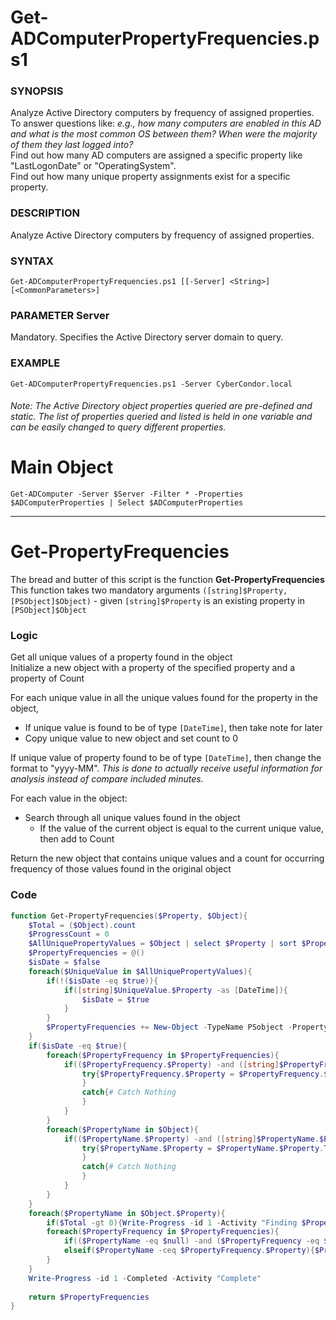 # Get-ADComputerPropertyFrequencies.ps1
### SYNOPSIS
Analyze Active Directory computers by frequency of assigned properties.<br>
To answer questions like: *e.g., how many computers are enabled in this AD and what is the most common OS between them? When were the majority of them they last logged into?*<br>
Find out how many AD computers are assigned a specific property like "LastLogonDate" or "OperatingSystem".<br>
Find out how many unique property assignments exist for a specific property.<br>
### DESCRIPTION
Analyze Active Directory computers by frequency of assigned properties.
### SYNTAX
```Get-ADComputerPropertyFrequencies.ps1 [[-Server] <String>] [<CommonParameters>]```
### PARAMETER Server
Mandatory. Specifies the Active Directory server domain to query.
### EXAMPLE
 ```Get-ADComputerPropertyFrequencies.ps1 -Server CyberCondor.local```
 
###### Note: The Active Directory object properties queried are pre-defined and static. The list of properties queried and listed is held in one variable and can be easily changed to query different properties.

# Main Object
```Get-ADComputer -Server $Server -Filter * -Properties $ADComputerProperties | Select $ADComputerProperties```

---
# **Get-PropertyFrequencies**
The bread and butter of this script is the function **Get-PropertyFrequencies**<br>
This function takes two mandatory arguments ```([string]$Property, [PSObject]$Object)``` - given ```[string]$Property``` is an existing property in ```[PSObject]$Object```

### Logic
Get all unique values of a property found in the object<br>
Initialize a new object with a property of the specified property and a property of Count

For each unique value in all the unique values found for the property in the object,
- If unique value is found to be of type ```[DateTime]```, then take note for later
- Copy unique value to new object and set count to 0

If unique value of property found to be of type ```[DateTime]```, then change the format to "yyyy-MM". *This is done to actually receive useful information for analysis instead of compare included minutes.*

For each value in the object:
- Search through all unique values found in the object
	- If the value of the current object is equal to the current unique value, then add to Count

Return the new object that contains unique values and a count for occurring frequency of those values found in the original object

### Code

```PowerShell
function Get-PropertyFrequencies($Property, $Object){
    $Total = ($Object).count
    $ProgressCount = 0
    $AllUniquePropertyValues = $Object | select $Property | sort $Property | unique -AsString # Get All Uniques
    $PropertyFrequencies = @()                                                                # Init empty Object
    $isDate = $false                                                                                                                                                          
    foreach($UniqueValue in $AllUniquePropertyValues){
        if(!($isDate -eq $true)){
            if([string]$UniqueValue.$Property -as [DateTime]){
                $isDate = $true
            }
        }
        $PropertyFrequencies += New-Object -TypeName PSobject -Property @{$Property=$($UniqueValue.$Property);Count=0} # Copy Uniques to Object Array and Init Count as 0
    }
    if($isDate -eq $true){
        foreach($PropertyFrequency in $PropertyFrequencies){
            if(($PropertyFrequency.$Property) -and ([string]$PropertyFrequency.$Property -as [DateTime])){
                try{$PropertyFrequency.$Property = $PropertyFrequency.$Property.ToString("yyyy-MM")
                }
                catch{# Catch Nothing
                }
            }
        }
        foreach($PropertyName in $Object){
            if(($PropertyName.$Property) -and ([string]$PropertyName.$Property -as [DateTime])){
                try{$PropertyName.$Property = $PropertyName.$Property.ToString("yyyy-MM")
                }
                catch{# Catch Nothing
                }
            }
        }
    }
    foreach($PropertyName in $Object.$Property){                                                            # For each value in Object
        if($Total -gt 0){Write-Progress -id 1 -Activity "Finding $Property Frequencies -> ( $([int]$ProgressCount) / $Total )" -Status "$(($ProgressCount++/$Total).ToString("P")) Complete"}
        foreach($PropertyFrequency in $PropertyFrequencies){                                                # Search through all existing Property values
            if(($PropertyName -eq $null) -and ($PropertyFrequency -eq $null)){$PropertyFrequency.Count++}   # If Property value is NULL, then add to count - still want to track this
            elseif($PropertyName -ceq $PropertyFrequency.$Property){$PropertyFrequency.Count++}             # Else If Property value is current value, then add to count
        }
    }
    Write-Progress -id 1 -Completed -Activity "Complete"
    
    return $PropertyFrequencies
}
```
